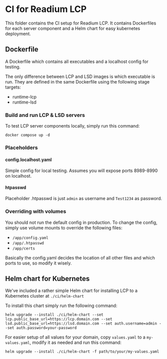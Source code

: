 # CI for Readium LCP

This folder contains the CI setup for Readium LCP. It contains Dockerfiles for each server component and a Helm chart for easy kubernetes deployment.

## Dockerfile
A Dockerfile which contains all executables and a localhost config for testing.

The only difference between LCP and LSD images is which executable is run.
They are defined in the same Dockerfile using the following stage targets:
* runtime-lcp
* runtime-lsd

### Build and run LCP & LSD servers
To test LCP server components locally, simply run this command:
```
docker compose up -d
```

### Placeholders

#### config.localhost.yaml
Simple config for local testing. Assumes you will expose ports 8989-8990 on localhost.

#### htpasswd
Placeholder .htpasswd is just `admin` as username and `Test1234` as password.

### Overriding with volumes

You should not run the default config in production. To change the config, simply use volume mounts to override the following files:
* `/app/config.yaml`
* `/app/.htpasswd`
* `/app/certs`

Basically the config.yaml decides the location of all other files and which ports to use, so modify it wisely.

## Helm chart for Kubernetes
We've included a rather simple Helm chart for installing LCP to a Kubernetes cluster at `./ci/helm-chart`

To install this chart simply run the following command:

`helm upgrade --install ./ci/helm-chart --set lcp.public_base_url=https://lcp.domain.com --set lsd.public_base_url=https://lsd.domain.com --set auth.username=admin --set auth.password=your-password`

For easier setup of all values for your domain, copy `values.yaml` to a `my-values.yaml`, modify it as needed and run this command:

`helm upgrade --install ./ci/helm-chart -f path/to/your/my-values.yaml`
